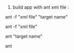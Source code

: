 1. build app with ant xml file :

ant -f "xml file" "target name"

ant -f "xml file"

ant "target name"

ant 
